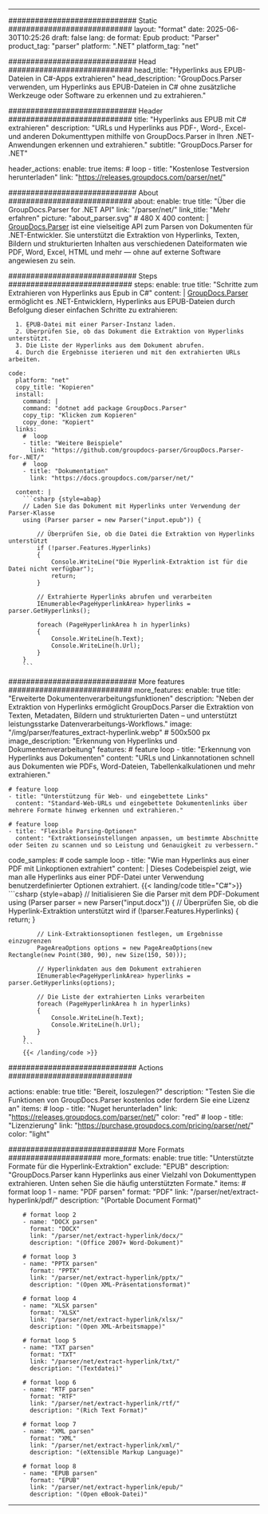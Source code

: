 


---
############################# Static ############################
layout: "format"
date:  2025-06-30T10:25:26
draft: false
lang: de
format: Epub
product: "Parser"
product_tag: "parser"
platform: ".NET"
platform_tag: "net"

############################# Head ############################
head_title: "Hyperlinks aus EPUB-Dateien in C#-Apps extrahieren"
head_description: "GroupDocs.Parser verwenden, um Hyperlinks aus EPUB-Dateien in C# ohne zusätzliche Werkzeuge oder Software zu erkennen und zu extrahieren."

############################# Header ############################
title: "Hyperlinks aus EPUB mit C# extrahieren" 
description: "URLs und Hyperlinks aus PDF-, Word-, Excel- und anderen Dokumenttypen mithilfe von GroupDocs.Parser in Ihren .NET-Anwendungen erkennen und extrahieren."
subtitle: "GroupDocs.Parser for .NET" 

header_actions:
  enable: true
  items:
    #  loop
    - title: "Kostenlose Testversion herunterladen"
      link: "https://releases.groupdocs.com/parser/net/"
      
############################# About ############################
about:
    enable: true
    title: "Über die GroupDocs.Parser for .NET API"
    link: "/parser/net/"
    link_title: "Mehr erfahren"
    picture: "about_parser.svg" # 480 X 400
    content: |
       [GroupDocs.Parser](/parser/net/) ist eine vielseitige API zum Parsen von Dokumenten für .NET-Entwickler. Sie unterstützt die Extraktion von Hyperlinks, Texten, Bildern und strukturierten Inhalten aus verschiedenen Dateiformaten wie PDF, Word, Excel, HTML und mehr — ohne auf externe Software angewiesen zu sein.

############################# Steps ############################
steps:
    enable: true
    title: "Schritte zum Extrahieren von Hyperlinks aus Epub in C#"
    content: |
      [GroupDocs.Parser](/parser/net/) ermöglicht es .NET-Entwicklern, Hyperlinks aus EPUB-Dateien durch Befolgung dieser einfachen Schritte zu extrahieren:
      
      1. EPUB-Datei mit einer Parser-Instanz laden.
      2. Überprüfen Sie, ob das Dokument die Extraktion von Hyperlinks unterstützt.
      3. Die Liste der Hyperlinks aus dem Dokument abrufen.
      4. Durch die Ergebnisse iterieren und mit den extrahierten URLs arbeiten.
   
    code:
      platform: "net"
      copy_title: "Kopieren"
      install:
        command: |
        command: "dotnet add package GroupDocs.Parser"
        copy_tip: "Klicken zum Kopieren"
        copy_done: "Kopiert"
      links:
        #  loop
        - title: "Weitere Beispiele"
          link: "https://github.com/groupdocs-parser/GroupDocs.Parser-for-.NET/"
        #  loop
        - title: "Dokumentation"
          link: "https://docs.groupdocs.com/parser/net/"
          
      content: |
        ```csharp {style=abap}
        // Laden Sie das Dokument mit Hyperlinks unter Verwendung der Parser-Klasse
        using (Parser parser = new Parser("input.epub")) {

            // Überprüfen Sie, ob die Datei die Extraktion von Hyperlinks unterstützt
            if (!parser.Features.Hyperlinks)
            {
                Console.WriteLine("Die Hyperlink-Extraktion ist für die Datei nicht verfügbar");
                return;
            }

            // Extrahierte Hyperlinks abrufen und verarbeiten
            IEnumerable<PageHyperlinkArea> hyperlinks = parser.GetHyperlinks();

            foreach (PageHyperlinkArea h in hyperlinks)
            {
                Console.WriteLine(h.Text);
                Console.WriteLine(h.Url);
            }
        }
        ```  

############################# More features ############################
more_features:
  enable: true
  title: "Erweiterte Dokumentenverarbeitungsfunktionen"
  description: "Neben der Extraktion von Hyperlinks ermöglicht GroupDocs.Parser die Extraktion von Texten, Metadaten, Bildern und strukturierten Daten – und unterstützt leistungsstarke Datenverarbeitungs-Workflows."
  image: "/img/parser/features_extract-hyperlink.webp" # 500x500 px
  image_description: "Erkennung von Hyperlinks und Dokumentenverarbeitung"
  features:
    # feature loop
    - title: "Erkennung von Hyperlinks aus Dokumenten"
      content: "URLs und Linkannotationen schnell aus Dokumenten wie PDFs, Word-Dateien, Tabellenkalkulationen und mehr extrahieren."

    # feature loop
    - title: "Unterstützung für Web- und eingebettete Links"
      content: "Standard-Web-URLs und eingebettete Dokumentenlinks über mehrere Formate hinweg erkennen und extrahieren."

    # feature loop
    - title: "Flexible Parsing-Optionen"
      content: "Extraktionseinstellungen anpassen, um bestimmte Abschnitte oder Seiten zu scannen und so Leistung und Genauigkeit zu verbessern."
      
  code_samples:
    # code sample loop
    - title: "Wie man Hyperlinks aus einer PDF mit Linkoptionen extrahiert"
      content: |
        Dieses Codebeispiel zeigt, wie man alle Hyperlinks aus einer PDF-Datei unter Verwendung benutzerdefinierter Optionen extrahiert.
        {{< landing/code title="C#">}}
        ```csharp {style=abap}
        //  Initialisieren Sie die Parser mit dem PDF-Dokument
        using (Parser parser = new Parser("input.docx"))
        {
            // Überprüfen Sie, ob die Hyperlink-Extraktion unterstützt wird
            if (!parser.Features.Hyperlinks)
            {
                return;
            }

            // Link-Extraktionsoptionen festlegen, um Ergebnisse einzugrenzen
            PageAreaOptions options = new PageAreaOptions(new Rectangle(new Point(380, 90), new Size(150, 50)));

            // Hyperlinkdaten aus dem Dokument extrahieren
            IEnumerable<PageHyperlinkArea> hyperlinks = parser.GetHyperlinks(options);

            // Die Liste der extrahierten Links verarbeiten
            foreach (PageHyperlinkArea h in hyperlinks)
            {
                Console.WriteLine(h.Text);
                Console.WriteLine(h.Url);
            }
        }
        ```
        {{< /landing/code >}}


############################# Actions ############################

actions:
  enable: true
  title: "Bereit, loszulegen?"
  description: "Testen Sie die Funktionen von GroupDocs.Parser kostenlos oder fordern Sie eine Lizenz an"
  items:
    #  loop
    - title: "Nuget herunterladen"
      link: "https://releases.groupdocs.com/parser/net/"
      color: "red"
        #  loop
    - title: "Lizenzierung"
      link: "https://purchase.groupdocs.com/pricing/parser/net/"
      color: "light"


############################# More Formats #####################
more_formats:
    enable: true
    title: "Unterstützte Formate für die Hyperlink-Extraktion"
    exclude: "EPUB"
    description: "GroupDocs.Parser kann Hyperlinks aus einer Vielzahl von Dokumenttypen extrahieren. Unten sehen Sie die häufig unterstützten Formate."
    items: 
        # format loop 1
        - name: "PDF parsen"
          format: "PDF"
          link: "/parser/net/extract-hyperlink/pdf/"
          description: "(Portable Document Format)"
          
        # format loop 2
        - name: "DOCX parsen"
          format: "DOCX"
          link: "/parser/net/extract-hyperlink/docx/"
          description: "(Office 2007+ Word-Dokument)"
          
        # format loop 3
        - name: "PPTX parsen"
          format: "PPTX"
          link: "/parser/net/extract-hyperlink/pptx/"
          description: "(Open XML-Präsentationsformat)"
          
        # format loop 4
        - name: "XLSX parsen"
          format: "XLSX"
          link: "/parser/net/extract-hyperlink/xlsx/"
          description: "(Open XML-Arbeitsmappe)"
          
        # format loop 5
        - name: "TXT parsen"
          format: "TXT"
          link: "/parser/net/extract-hyperlink/txt/"
          description: "(Textdatei)"
          
        # format loop 6
        - name: "RTF parsen"
          format: "RTF"
          link: "/parser/net/extract-hyperlink/rtf/"
          description: "(Rich Text Format)"
          
        # format loop 7
        - name: "XML parsen"
          format: "XML"
          link: "/parser/net/extract-hyperlink/xml/"
          description: "(eXtensible Markup Language)"
          
        # format loop 8
        - name: "EPUB parsen"
          format: "EPUB"
          link: "/parser/net/extract-hyperlink/epub/"
          description: "(Open eBook-Datei)"
         
          

---
